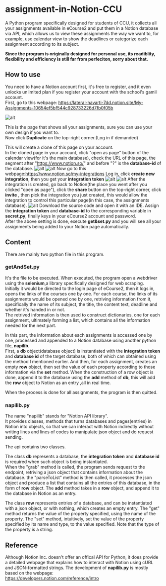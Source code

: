 # assignment-in-Notion-CCU
A Python program specifically designed for students of CCU, it collects all your assignments available in eCourse2 and put them in a Notion database via API, which allows us to view these assignments the way we want to, for example, use calendar view to show the deadlines or categorize each assignment according to its subject.

**Since the program is originally designed for personal use, its readiblity, flexibility and efficiency is still far from perfeciton, sorry about that.**
## How to use
You need to have a Notion account first, it's free to register, and it even unlocks unlimited plan if you register your account with the school's gamil account.\
First, go to this webpage: https://lateral-havarti-7dd.notion.site/My-Assignments-10654ef5bf544c928733226d7fb0f05b

![alt](https://github.com/rTheDev/imgs/blob/main/Screen%20Shot%202022-01-24%20at%2011.01.15%20PM.png)

This is the page that shows all your assignments, sure you can use your own design if you want to.\
Now click **Duplicate** on the top-right corner.(Log in if demanded)

This will create a clone of this page on your account.\
In the cloned page in your account, click "open as page" button of the calendar view(for it's the main database), check the URL of this page, the segment after "https://www.notion.so/" and before "?" is the **database-id** of the database.
![alt](https://github.com/rTheDev/imgs/blob/main/Screen%20Shot%202022-01-24%20at%2011.01.57%20PM.png)
![alt](https://github.com/rTheDev/imgs/blob/main/Screen%20Shot%202022-01-24%20at%2011.02.53%20PM.png)
Now go to this webpage:https://www.notion.so/my-integrations
Log in, click **create new integration**, then you get your **integration token**
![alt](https://github.com/rTheDev/imgs/blob/main/Screen%20Shot%202022-01-24%20at%2011.03.52%20PM.png)
![alt](https://github.com/rTheDev/imgs/blob/main/Screen%20Shot%202022-01-24%20at%2011.04.20%20PM.png)
After the integration is created, go back to Notion(the place you went after you clicked "open as page"), click the **share** button on the top-right corner, click **invite** , then pick the integration you just created, this would allow the integration to control this particular page(in this case, the assignments database). 
![alt](https://github.com/rTheDev/imgs/blob/main/Screen%20Shot%202022-01-26%20at%2010.26.53%20PM.png)
Download the source code and open it with an IDE. Assign the **integration token** and **database-id** to the corresponding variable in **secret.py**, finally keys in your eCourse2 account and password.\
After the above setting is done, execute **get&set.py** and you will see all your assignments being added to your Notion page automatically.

## Content
There are mainly two python file in this program.
### getAndSet.py
It's the file to be executed.
When executed, the program open a webdriver using the **selenium**,a library specifically designed for web scraping.\
Initially it would be directed to the login page of eCourse2, then it logs in, opens the links of the courses one by one.
For each course, the links of its assignments would be opened one by one, retriving information from it, specifically the name of its subject, the title, the content text, deadline and whether it's handed in or not.\
The retrived information is then used to construct dictionaries, one for each assignment, ultimately forming a list, which contains all the information needed for the next part.

In this part, the information about each assignments is accessed one by one, processed and appended to a Notion database using another python file, **napilib**.\
First, a **db** object(database object) is instantiated with the **integration token** and **database id** of the target database, both of which can obtained using the method I mentioned earlier.
And then, for each assignment, creates an empty **row** object, then set the value of each property according to those information via the **set** method.
When the construction of a row object is done, append it to the database using the **add** method of **db**, this will add the **row** object to Notion as an entry ,all in real time.

When the process is done for all assignments, the program is then quitted.

### napilib.py
The name "napilib" stands for "Notion API library".\
It provides classes, methods that turns databases and pages(entries) in Notion into objects, so that we can interact with Notion indirectly without writing lines and lines of codes to manipulate json object and do request sending.

The api contains two classes.

The class **db** represents a database, the **integration token** and **database id** is required when such object is being instantiated.\
When the "grab" method is called, the program sends request to the endpoint, retriving a json object that contains information about the database.
the "parseToList" method is then called, it processes the json object and produce a list that contains all the entries of this database, in the form of **row** object.
The **add** method takes in a **row** object, and append it to the database in Notion as an entry.

The class **row** represents entries of a database, and can be instantiated with a json object, or with nothing, which creates an empty entry.
The "get" method returns the value of the property specified, using the name of the property.
The "set" method, intuitively, set the value of the property specified by its name and type, to the value specified. Note that the type of the property is a string.

## Reference
Although Notion Inc. doesn't offer an offical API for Python, it does provide a detailed webpage that explains how to interact with Notion using cURL and JSON-formatted strings.
The development of **napilib.py** is mostly based on the webpage:\
https://developers.notion.com/reference/intro






